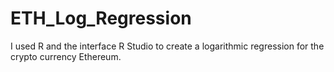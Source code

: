 # ETH_Log_Regression
I used R and the interface R Studio to create a logarithmic regression for the crypto currency Ethereum.
